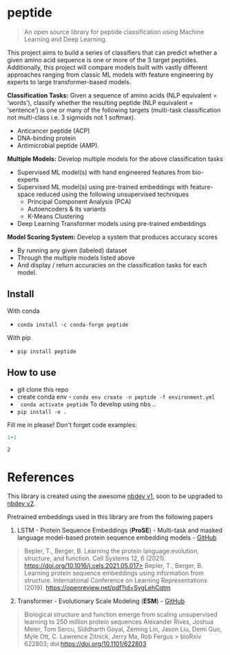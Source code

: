 # peptide
> An open source library for peptide classification using Machine Learning and Deep Learning.


This project aims to build a series of classifiers that can predict whether a given amino acid sequence is one or more of the 3 target peptides.<br>
Additionally, this project will compare models built with vastly different approaches ranging from classic ML models with feature engineering by experts to large transformer-based models.

**Classification Tasks:** Given a sequence of amino acids (NLP equivalent = ‘words’), classify whether the resulting peptide (NLP equivalent = ‘sentence’) is one or many of the following targets (multi-task classification not multi-class i.e. 3 sigmoids not 1 softmax).
- Anticancer peptide (ACP)
- DNA-binding protein
- Antimicrobial peptide (AMP).

**Multiple Models:** Develop multiple models for the above classification tasks
- Supervised ML model(s) with hand engineered features from bio-experts
- Supervised ML model(s) using pre-trained embeddings with feature-space reduced using the following unsupervised techniques
    - Principal Component Analysis (PCA)
    - Autoencoders & its variants
    - K-Means Clustering
- Deep Learning Transformer models using pre-trained embeddings

**Model Scoring System:** Develop a system that produces accuracy scores 
- By running any given (labeled) dataset
- Through the multiple models listed above 
- And display / return accuracies on the classification tasks for each model.


## Install

With conda
- `conda install -c conda-forge peptide`

With pip
- `pip install peptide`

## How to use

- git clone this repo
- create conda env - `conda env create -n peptide -f environment.yml`
- ` conda activate peptide`
To develop using nbs ..
- `pip install -e .`

Fill me in please! Don't forget code examples:

```python
1+1
```




    2



# References

This library is created using the awesome [nbdev v1](https://nbdev1.fast.ai/), soon to be upgraded to [nbdev v2](https://www.fast.ai/2022/07/28/nbdev-v2/).

Pretrained embeddings used in this library are from the following papers

1. LSTM - Protein Sequence Embeddings (**ProSE**) - Multi-task and masked language model-based protein sequence embedding models - [GitHub](https://github.com/tbepler/prose)
> Bepler, T., Berger, B. Learning the protein language:evolution, structure, and function. Cell Systems 12, 6 (2021). https://doi.org/10.1016/j.cels.2021.05.017> Bepler, T., Berger, B. Learning protein sequence embeddings using information from structure. International Conference on Learning Representations (2019). https://openreview.net/pdf?id=SygLehCqtm
2. Transformer - Evolutionary Scale Modeling (**ESM**) - [GitHub](https://github.com/facebookresearch/esm)
> Biological structure and function emerge from scaling unsupervised learning to 250 million protein sequences Alexander Rives, Joshua Meier, Tom Sercu, Siddharth Goyal, Zeming Lin, Jason Liu, Demi Guo, Myle Ott, C. Lawrence Zitnick, Jerry Ma, Rob Fergus
    > bioRxiv 622803; doi:https://doi.org/10.1101/622803
